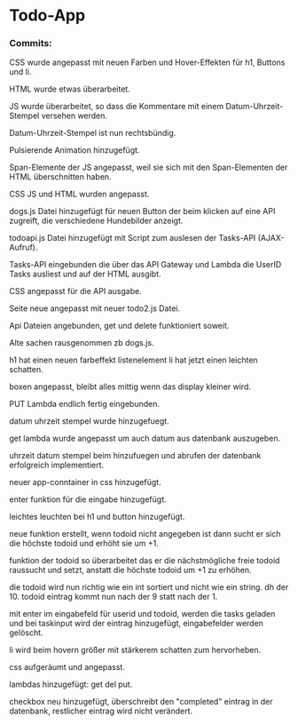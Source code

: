 # Todo-App
### Commits:
<p>CSS wurde angepasst mit neuen Farben und Hover-Effekten für h1, Buttons und li.
<p>HTML wurde etwas überarbeitet.
<p>JS wurde überarbeitet, so dass die Kommentare mit einem Datum-Uhrzeit-Stempel versehen werden.
<p>Datum-Uhrzeit-Stempel ist nun rechtsbündig.
<p>Pulsierende Animation hinzugefügt.
<p>Span-Elemente der JS angepasst, weil sie sich mit den Span-Elementen der HTML überschnitten haben.
<p>CSS JS und HTML wurden angepasst.
<p>dogs.js Datei hinzugefügt für neuen Button der beim klicken auf eine API zugreift, die verschiedene Hundebilder anzeigt.
<p>todoapi.js Datei hinzugefügt mit Script zum auslesen der Tasks-API (AJAX-Aufruf).
<p>Tasks-API eingebunden die über das API Gateway und Lambda die UserID Tasks ausliest und auf der HTML ausgibt.
<p>CSS angepasst für die API ausgabe.
<p>Seite neue angepasst mit neuer todo2.js Datei.
<p>Api Dateien angebunden, get und delete funktioniert soweit.
<p>Alte sachen rausgenommen zb dogs.js.
<p>h1 hat einen neuen farbeffekt listenelement li hat jetzt einen leichten schatten.
<p>boxen angepasst, bleibt alles mittig wenn das display kleiner wird.
<p>PUT Lambda endlich fertig eingebunden.
<p>datum uhrzeit stempel wurde hinzugefuegt.
<p>get lambda wurde angepasst um auch datum aus datenbank auszugeben.
<p>uhrzeit datum stempel beim hinzufuegen und abrufen der datenbank erfolgreich implementiert.
<p>neuer app-conntainer in css hinzugefügt.
<p>enter funktion für die eingabe hinzugefügt.
<p>leichtes leuchten bei h1 und button hinzugefügt.
<p>neue funktion erstellt, wenn todoid nicht angegeben ist dann sucht er sich die höchste todoid und erhöht sie um +1.
<p>funktion der todoid so überarbeitet das er die nächstmögliche freie todoid raussucht und setzt, anstatt die höchste todoid um +1 zu erhöhen.
<p>die todoid wird nun richtig wie ein int sortiert und nicht wie ein string. dh der 10. todoid eintrag kommt nun nach der 9 statt nach der 1.
<p>mit enter im eingabefeld für userid und todoid, werden die tasks geladen und bei taskinput wird der eintrag hinzugefügt, eingabefelder werden gelöscht.
<p>li wird beim hovern größer mit stärkerem schatten zum hervorheben.
<p>css aufgeräumt und angepasst.
<p>lambdas hinzugefügt: get del put.
<p>checkbox neu hinzugefügt, überschreibt den "completed" eintrag in der datenbank, restlicher eintrag wird nicht verändert.

